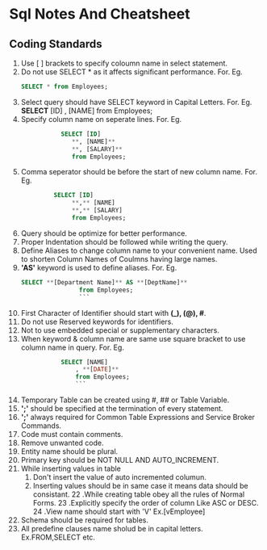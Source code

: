# Sql Notes And Cheatsheet 

## Coding Standards
1. Use [ ] brackets to specify coloumn name in select statement.
2. Do not use SELECT * as it affects significant performance.
   For. Eg. 
   ```sql
   SELECT * from Employees;
   ```
3. Select query should have SELECT keyword in Capital Letters.
   For. Eg. **SELECT** [ID]
                      , [NAME]
                 from Employees;
4. Specify column name on seperate lines.
   For. Eg. 
   ```sql
              SELECT [ID]
                 **, [NAME]**
                 **, [SALARY]**
                 from Employees;
   ```
5. Comma seperator should be before the start of new column name.
   For. Eg. 
   ```sql
            SELECT [ID]
                 **,** [NAME]
                 **,** [SALARY]
                 from Employees;
    ```
6. Query should be optimize for better performance.
7. Proper Indentation should be followed while writing the query.
8. Define Aliases to change column name to your convenient name. Used to shorten Column Names of Coulmns having large names.
9. **'AS'** keyword is used to define aliases.
   For. Eg. 
   ```sql
   SELECT **[Department Name]** AS **[DeptName]**
                   from Employees;
                   ```
10. First Character of Identifier should start with **(_), (@), #**.
11. Do not use Reserved keywords for identifiers.
12. Not to use embedded special or supplementary characters.
13. When keyword & column name are same use square bracket to use column name in query.
    For. Eg. 
    ``` sql
               SELECT [NAME]
                   , **[DATE]** 
                   from Employees;
                   ```
14. Temporary Table can be created using #, ## or Table Variable.
15. **';'** should be specified at the termination of every statement.
16. **';'** always required for Common Table Expressions and Service Broker Commands.
17. Code must contain comments.
18. Remove unwanted code.
19. Entity name should be plural.
20. Primary key should be NOT NULL  AND AUTO_INCREMENT.
21. While inserting values in table 
      1. Don't insert the value of auto incremented columun.
      2. Inserting values should be in same case it means data should be consistant.
22 .While creating table obey all the rules of Normal Forms.
23 .Explicitly specify the order of column Like ASC or DESC.
24 .View name should start with 'V'
    Ex.[vEmployee]
25. Schema should be required for tables.
26. All predefine clauses name sholud be in capital letters.
    Ex.FROM,SELECT etc.
   
